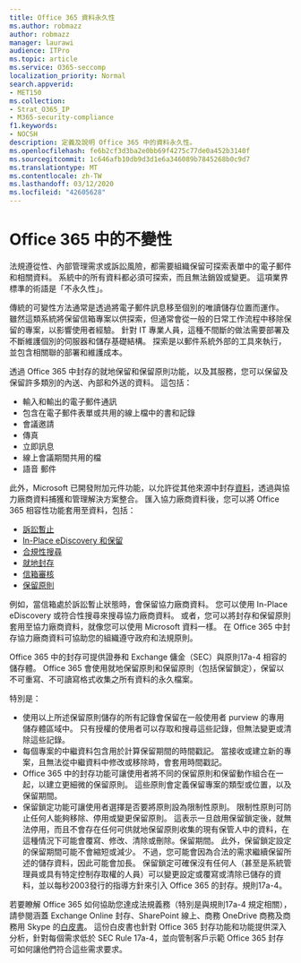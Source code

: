 ```yaml
---
title: Office 365 資料永久性
ms.author: robmazz
author: robmazz
manager: laurawi
audience: ITPro
ms.topic: article
ms.service: O365-seccomp
localization_priority: Normal
search.appverid:
- MET150
ms.collection:
- Strat_O365_IP
- M365-security-compliance
f1.keywords:
- NOCSH
description: 定義及說明 Office 365 中的資料永久性。
ms.openlocfilehash: fe6b2cf3d3ba2e0bb69f4275c77de0a452b3140f
ms.sourcegitcommit: 1c646afb10db9d3d1e6a346089b7845268b0c9d7
ms.translationtype: MT
ms.contentlocale: zh-TW
ms.lasthandoff: 03/12/2020
ms.locfileid: "42605628"
---
```

# <a name="immutability-in-office-365"></a>Office 365 中的不變性

法規遵從性、內部管理需求或訴訟風險，都需要組織保留可探索表單中的電子郵件和相關資料。 系統中的所有資料都必須可探索，而且無法銷毀或變更。 這項業界標準的術語是「不永久性」。

傳統的可變性方法通常是透過將電子郵件訊息移至個別的唯讀儲存位置而運作。 雖然這類系統將保留信箱專案以供探索，但通常會從一般的日常工作流程中移除保留的專案，以影響使用者經驗。 針對 IT 專業人員，這種不間斷的做法需要部署及不斷維護個別的伺服器和儲存基礎結構。 探索是以郵件系統外部的工具來執行，並包含相關聯的部署和維護成本。

透過 Office 365 中封存的就地保留和保留原則功能，以及其服務，您可以保留及保留許多類別的內送、內部和外送的資料。 這包括：

- 輸入和輸出的電子郵件通訊
- 包含在電子郵件表單或共用的線上檔中的書和記錄
- 會議邀請
- 傳真
- 立即訊息
- 線上會議期間共用的檔
- 語音 郵件

此外，Microsoft 已開發附加元件功能，以允許從其他來源中封存[資料](https://support.office.com/article/Archiving-third-party-data-in-Office-365-0ce338d5-3666-4a18-86ab-c6910ff408cc)，透過與協力廠商資料捕獲和管理解決方案整合。 匯入協力廠商資料後，您可以將 Office 365 相容性功能套用至資料，包括：

- [訴訟暫止](https://docs.microsoft.com/microsoft-365/compliance/create-a-litigation-hold)
- [In-Place eDiscovery 和保留](https://docs.microsoft.com/microsoft-365/compliance/manage-legal-investigations)
- [合規性搜尋](https://docs.microsoft.com/microsoft-365/compliance/search-for-content)
- [就地封存](https://docs.microsoft.com/microsoft-365/compliance/enable-archive-mailboxes)
- [信箱審核](https://docs.microsoft.com/microsoft-365/compliance/enable-mailbox-auditing)
- [保留原則](https://docs.microsoft.com/microsoft-365/compliance/retention-policies)

例如，當信箱處於訴訟暫止狀態時，會保留協力廠商資料。 您可以使用 In-Place eDiscovery 或符合性搜尋來搜尋協力廠商資料。 或者，您可以將封存和保留原則套用至協力廠商資料，就像您可以使用 Microsoft 資料一樣。 在 Office 365 中封存協力廠商資料可協助您的組織遵守政府和法規原則。

Office 365 中的封存可提供證券和 Exchange 傭金（SEC）與原則17a-4 相容的儲存體。 Office 365 會使用就地保留原則和保留原則（包括保留鎖定），保留以不可重寫、不可讀寫格式收集之所有資料的永久檔案。

特別是：

- 使用以上所述保留原則儲存的所有記錄會保留在一般使用者 purview 的專用儲存體區域中。 只有授權的使用者可以存取和搜尋這些記錄，但無法變更或清除這些記錄。
- 每個專案的中繼資料包含用於計算保留期間的時間戳記。 當接收或建立新的專案，且無法從中繼資料中修改或移除時，會套用時間戳記。
- Office 365 中的封存功能可讓使用者將不同的保留原則和保留動作組合在一起，以建立更細微的保留原則。 這些原則會定義保留專案的類型或位置，以及保留期間。
- 保留鎖定功能可讓使用者選擇是否要將原則設為限制性原則。 限制性原則可防止任何人能夠移除、停用或變更保留原則。 這表示一旦啟用保留鎖定後，就無法停用，而且不會存在任何可供就地保留原則收集的現有保管人中的資料，在這種情況下可能會覆寫、修改、清除或刪除。保留期間。 此外，保留鎖定設定的保留期間可能不會縮短或減少。 不過，您可能會因為合法的需求繼續保留所述的儲存資料，因此可能會加長。 保留鎖定可確保沒有任何人（甚至是系統管理員或具有特定控制存取權的人員）可以變更設定或覆寫或清除已儲存的資料，並以每秒2003發行的指導方針來引入 Office 365 的封存。規則17a-4。

若要瞭解 Office 365 如何協助您達成法規義務（特別是與規則17a-4 規定相關），請參閱涵蓋 Exchange Online 封存、SharePoint 線上、商務 OneDrive 商務及商務用 Skype 的[白皮書](https://www.microsoft.com/microsoft-365/blog/wp-content/uploads/2015/11/Microsoft-EOA-White-Paper.pdf)。 這份白皮書也針對 Office 365 封存功能和功能提供深入分析，針對每個需求低於 SEC Rule 17a-4，並向管制客戶示範 Office 365 封存可如何讓他們符合這些需求要求。
